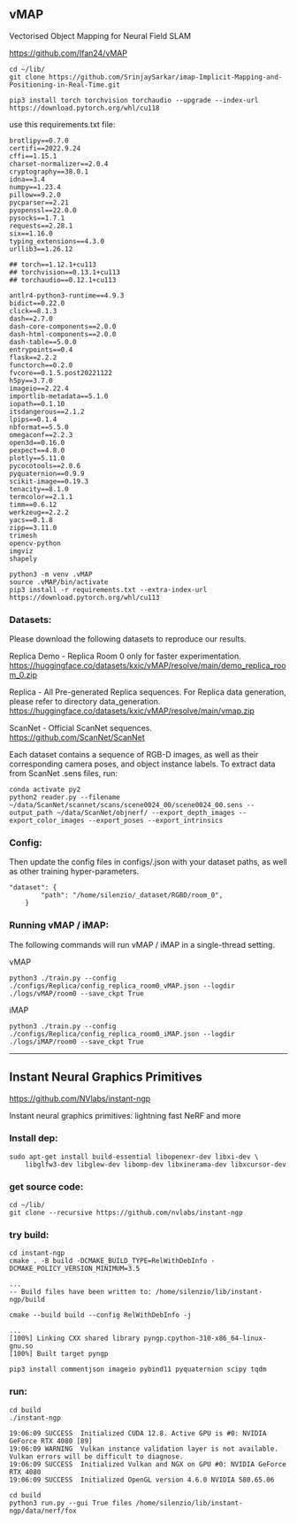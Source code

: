 
## vMAP
Vectorised Object Mapping for Neural Field SLAM

https://github.com/Ifan24/vMAP


```
cd ~/lib/
git clone https://github.com/SrinjaySarkar/imap-Implicit-Mapping-and-Positioning-in-Real-Time.git
```
```
pip3 install torch torchvision torchaudio --upgrade --index-url https://download.pytorch.org/whl/cu118
```

use this requirements.txt file:
```
brotlipy==0.7.0
certifi==2022.9.24
cffi==1.15.1
charset-normalizer==2.0.4
cryptography==38.0.1
idna==3.4
numpy==1.23.4
pillow==9.2.0
pycparser==2.21
pyopenssl==22.0.0
pysocks==1.7.1
requests==2.28.1
six==1.16.0
typing_extensions==4.3.0
urllib3==1.26.12

## torch==1.12.1+cu113
## torchvision==0.13.1+cu113
## torchaudio==0.12.1+cu113

antlr4-python3-runtime==4.9.3
bidict==0.22.0
click==8.1.3
dash==2.7.0
dash-core-components==2.0.0
dash-html-components==2.0.0
dash-table==5.0.0
entrypoints==0.4
flask==2.2.2
functorch==0.2.0
fvcore==0.1.5.post20221122
h5py==3.7.0
imageio==2.22.4
importlib-metadata==5.1.0
iopath==0.1.10
itsdangerous==2.1.2
lpips==0.1.4
nbformat==5.5.0
omegaconf==2.2.3
open3d==0.16.0
pexpect==4.8.0
plotly==5.11.0
pycocotools==2.0.6
pyquaternion==0.9.9
scikit-image==0.19.3
tenacity==8.1.0
termcolor==2.1.1
timm==0.6.12
werkzeug==2.2.2
yacs==0.1.8
zipp==3.11.0
trimesh
opencv-python
imgviz
shapely
```

```
python3 -m venv .vMAP
source .vMAP/bin/activate
pip3 install -r requirements.txt --extra-index-url https://download.pytorch.org/whl/cu113
```


### Datasets:

Please download the following datasets to reproduce our results.

Replica Demo - Replica Room 0 only for faster experimentation. 
https://huggingface.co/datasets/kxic/vMAP/resolve/main/demo_replica_room_0.zip
    
Replica - All Pre-generated Replica sequences. For Replica data generation, please refer to directory data_generation.
https://huggingface.co/datasets/kxic/vMAP/resolve/main/vmap.zip

ScanNet - Official ScanNet sequences. 
https://github.com/ScanNet/ScanNet

Each dataset contains a sequence of RGB-D images, as well as their corresponding camera poses, and object instance labels. 
To extract data from ScanNet .sens files, run:

```
conda activate py2
python2 reader.py --filename ~/data/ScanNet/scannet/scans/scene0024_00/scene0024_00.sens --output_path ~/data/ScanNet/objnerf/ --export_depth_images --export_color_images --export_poses --export_intrinsics
```


### Config:

Then update the config files in configs/.json with your dataset paths, as well as other training hyper-parameters.
```
"dataset": {
        "path": "/home/silenzio/_dataset/RGBD/room_0",
    }
```

### Running vMAP / iMAP:

The following commands will run vMAP / iMAP in a single-thread setting.

vMAP
```
python3 ./train.py --config ./configs/Replica/config_replica_room0_vMAP.json --logdir ./logs/vMAP/room0 --save_ckpt True
```

iMAP
```
python3 ./train.py --config ./configs/Replica/config_replica_room0_iMAP.json --logdir ./logs/iMAP/room0 --save_ckpt True
```

____________
## Instant Neural Graphics Primitives 
https://github.com/NVlabs/instant-ngp

Instant neural graphics primitives: lightning fast NeRF and more 

### Install dep:
```
sudo apt-get install build-essential libopenexr-dev libxi-dev \
    libglfw3-dev libglew-dev libomp-dev libxinerama-dev libxcursor-dev
```
### get source code:
```
cd ~/lib/
git clone --recursive https://github.com/nvlabs/instant-ngp
```

### try build:

```
cd instant-ngp
cmake . -B build -DCMAKE_BUILD_TYPE=RelWithDebInfo -DCMAKE_POLICY_VERSION_MINIMUM=3.5
```
```
...
-- Build files have been written to: /home/silenzio/lib/instant-ngp/build
```

```
cmake --build build --config RelWithDebInfo -j
```
```
...
[100%] Linking CXX shared library pyngp.cpython-310-x86_64-linux-gnu.so
[100%] Built target pyngp
```

```
pip3 install commentjson imageio pybind11 pyquaternion scipy tqdm
```

### run:

```
cd build
./instant-ngp
```
```
19:06:09 SUCCESS  Initialized CUDA 12.8. Active GPU is #0: NVIDIA GeForce RTX 4080 [89]
19:06:09 WARNING  Vulkan instance validation layer is not available. Vulkan errors will be difficult to diagnose.
19:06:09 SUCCESS  Initialized Vulkan and NGX on GPU #0: NVIDIA GeForce RTX 4080
19:06:09 SUCCESS  Initialized OpenGL version 4.6.0 NVIDIA 580.65.06
```

```
cd build
python3 run.py --gui True files /home/silenzio/lib/instant-ngp/data/nerf/fox
```




